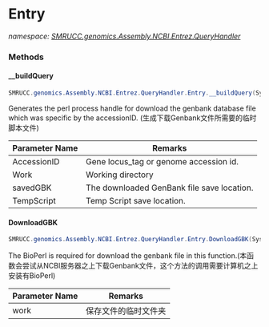 ﻿# Entry
_namespace: [SMRUCC.genomics.Assembly.NCBI.Entrez.QueryHandler](./index.md)_





### Methods

#### __buildQuery
```csharp
SMRUCC.genomics.Assembly.NCBI.Entrez.QueryHandler.Entry.__buildQuery(System.String,System.String,System.String@,System.String@)
```
Generates the perl process handle for download the genbank database file which was specific by the accessionID.
 (生成下载Genbank文件所需要的临时脚本文件)

|Parameter Name|Remarks|
|--------------|-------|
|AccessionID|Gene locus_tag or genome accession id.|
|Work|Working directory|
|savedGBK|The downloaded GenBank file save location.|
|TempScript|Temp Script save location.|


#### DownloadGBK
```csharp
SMRUCC.genomics.Assembly.NCBI.Entrez.QueryHandler.Entry.DownloadGBK(System.String)
```
The BioPerl is required for download the genbank file in this function.(本函数会尝试从NCBI服务器之上下载Genbank文件，这个方法的调用需要计算机之上安装有BioPerl)

|Parameter Name|Remarks|
|--------------|-------|
|work|保存文件的临时文件夹|



